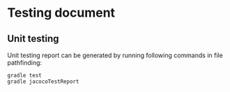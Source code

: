 # Testing document

## Unit testing

Unit testing report can be generated by running following commands in file pathfinding:

```
gradle test
gradle jacocoTestReport
```